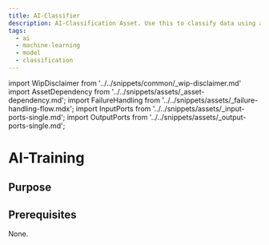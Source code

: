 ```yaml
---
title: AI-Classifier
description: AI-Classification Asset. Use this to classify data using a trained AI model.
tags:
  - ai
  - machine-learning
  - model
  - classification
---
```


import WipDisclaimer from '../../snippets/common/_wip-disclaimer.md'
import AssetDependency from '../../snippets/assets/_asset-dependency.md';
import FailureHandling from '../../snippets/assets/_failure-handling-flow.mdx';
import InputPorts from '../../snippets/assets/_input-ports-single.md';
import OutputPorts from '../../snippets/assets/_output-ports-single.md';

# AI-Training

## Purpose

[//]: # (![Throttle Asset &#40;Throttle Flow Asset&#41;]&#40;.asset-flow-throttle_images/2023-09-14-16-56-57.png&#41;)

[//]: # ()
[//]: # (The Throttle Asset allows you to slow down processing speed within the leg of a Workflow where this Processor is inserted.)

[//]: # ()
[//]: # (Typical use cases are when you do not want to overburden an external system with too many requests in too little time. Using the Throttle Asset you can control throughput based on only a few)

[//]: # (parameters.)

## Prerequisites

None.

<WipDisclaimer></WipDisclaimer>
